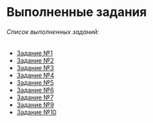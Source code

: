 Выполненные задания
=============================

###### Список выполненных заданий:

* [Задание №1](https://github.com/Gravonere/2020-02-otus-spring-Ovodkov/tree/master/homework1)
* [Задание №2](https://github.com/Gravonere/2020-02-otus-spring-Ovodkov/tree/master/homework2)
* [Задание №3](https://github.com/Gravonere/2020-02-otus-spring-Ovodkov/tree/master/homework3)
* [Задание №4](https://github.com/Gravonere/2020-02-otus-spring-Ovodkov/tree/master/homework4)
* [Задание №5](https://github.com/Gravonere/2020-02-otus-spring-Ovodkov/tree/master/homework5)
* [Задание №6](https://github.com/Gravonere/2020-02-otus-spring-Ovodkov/tree/master/homework6)
* [Задание №7](https://github.com/Gravonere/2020-02-otus-spring-Ovodkov/tree/master/homework7)
* [Задание №9](https://github.com/Gravonere/2020-02-otus-spring-Ovodkov/tree/master/homework9)
* [Задание №10](https://github.com/Gravonere/2020-02-otus-spring-Ovodkov/tree/master/homework10)
